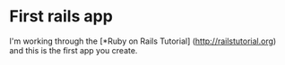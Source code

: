 # First rails app

I'm working through the [*Ruby on Rails Tutorial] (http://railstutorial.org) and this is the first app you create.

